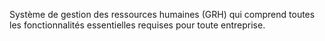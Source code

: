 Système de gestion des ressources humaines (GRH) qui comprend toutes les fonctionnalités essentielles requises pour toute entreprise.